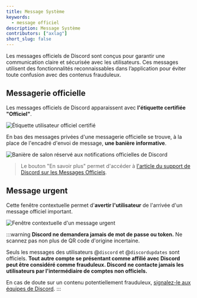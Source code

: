 ```yaml
---
title: Message Système
keywords:
  - message officiel
description: Message Système
contributors: ["axlag"]
short_slug: false
---
```


Les messages officiels de Discord sont conçus pour garantir une communication claire et sécurisée avec les utilisateurs.
Ces messages utilisent des fonctionnalités reconnaissables dans l’application pour éviter toute confusion avec des contenus frauduleux.

## Messagerie officielle

Les messages officiels de Discord apparaissent avec **l'étiquette certifiée "Officiel"**.

![Étiquette utilisateur officiel certifié](https://i.dfr.gg/eHOT.png)

En bas des messages privées d'une messagerie officielle se trouve,
à la place de l'encadré d'envoi de message,
**une banière informative**.

![Banière de salon réservé aux notifications officielles de Discord](https://i.dfr.gg/docJ.png)

> Le bouton "En savoir plus" permet d'accéder à [l'article du support de Discord sur les Messages Officiels](https://support.discord.com/hc/fr/articles/360036118732).

## Message urgent

Cette fenêtre contextuelle permet d'**avertir l'utilisateur** de l'arrivée d'un message officiel important.

![Fenêtre contextuelle d'un message urgent](https://i.dfr.gg/LitQ.png)

:::warning
**Discord ne demandera jamais de mot de passe ou token.**
Ne scannez pas non plus de QR code d'origine incertaine.

Seuls les messages des utilisateurs @`discord` et @`discordupdates` sont officiels.
**Tout autre compte se présentant comme affilié avec Discord peut être considéré comme frauduleux.
Discord ne contacte jamais les utilisateurs par l'intermédiaire de comptes non officiels.**

En cas de doute sur un contenu potentiellement frauduleux, [signalez-le aux équipes de Discord](https://dis.gd/howtoreport).
:::
